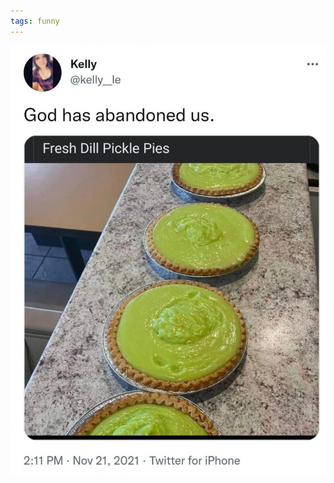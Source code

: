 ```yaml
---
tags: funny
---
```


![dillpickle](https://raw.githubusercontent.com/muneer78/muneer78.github.io/master/images/dillpicklepie.jpeg)



